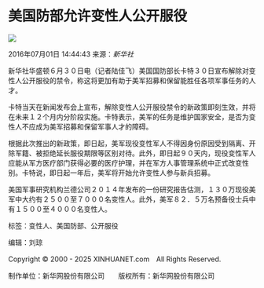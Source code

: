 # 美国防部允许变性人公开服役

![](http://www.xinhuanet.com/world/2016-07/01/ewm_11191484901n.jpg)

2016年07月01日 14:44:43 来源：_新华社_

新华社华盛顿６月３０日电（记者陆佳飞）美国国防部长卡特３０日宣布解除对变性人公开服役的禁令，称这将更加有助于美军招募和保留能胜任各项军事任务的人才。

卡特当天在新闻发布会上宣布，解除变性人公开服役禁令的新政策即刻生效，并将在未来１２个月内分阶段实施。卡特表示，美军的任务是维护国家安全，是否为变性人不应成为美军招募和保留军事人才的障碍。

根据此次推出的新政策，即日起，美军现役变性军人不得因身份原因受到隔离、开除军籍、被拒绝延长服役期限等区别对待。此外，即日起９０天内，现役变性军人应能从军方医疗部门获得必要的医疗护理，并在军方人事管理系统中正式改变性别。卡特说，即日起一年后，美军将开始允许变性人参与新兵招募。

美国军事研究机构兰德公司２０１４年发布的一份研究报告估测，１３０万现役美军中大约有２５００至７０００名变性人。此外，美军８２．５万名预备役士兵中有１５００至４０００名变性人。

标签：变性人、美国防部、公开服役

编辑：刘琼

Copyright © 2000 - 2025 XINHUANET.com　All Rights Reserved.

制作单位：新华网股份有限公司　　版权所有：新华网股份有限公司